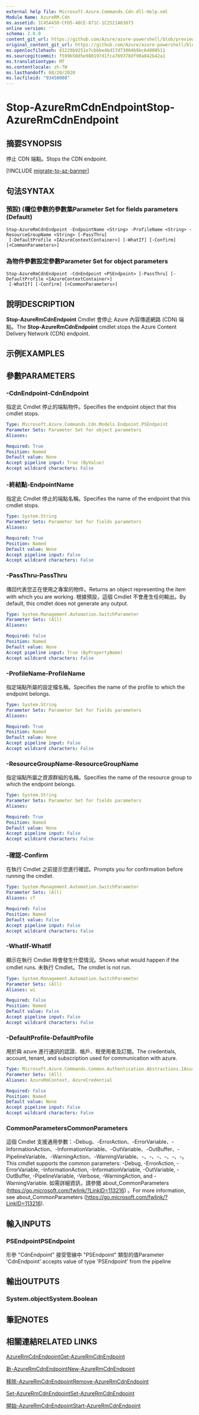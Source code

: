 ```yaml
---
external help file: Microsoft.Azure.Commands.Cdn.dll-Help.xml
Module Name: AzureRM.Cdn
ms.assetid: 1C45A450-CFD5-40CE-871C-1C2521A03073
online version: ''
schema: 2.0.0
content_git_url: https://github.com/Azure/azure-powershell/blob/preview/src/ResourceManager/Cdn/Commands.Cdn/help/Stop-AzureRmCdnEndpoint.md
original_content_git_url: https://github.com/Azure/azure-powershell/blob/preview/src/ResourceManager/Cdn/Commands.Cdn/help/Stop-AzureRmCdnEndpoint.md
ms.openlocfilehash: 83229b9251e7cbbbe4bd17d73004b9bc64800511
ms.sourcegitcommit: f599b50d5e980197d1fca769378df90a842b42a1
ms.translationtype: MT
ms.contentlocale: zh-TW
ms.lasthandoff: 08/20/2020
ms.locfileid: "93450008"
---
```

# <span data-ttu-id="36719-101">Stop-AzureRmCdnEndpoint</span><span class="sxs-lookup"><span data-stu-id="36719-101">Stop-AzureRmCdnEndpoint</span></span>

## <span data-ttu-id="36719-102">摘要</span><span class="sxs-lookup"><span data-stu-id="36719-102">SYNOPSIS</span></span>
<span data-ttu-id="36719-103">停止 CDN 端點。</span><span class="sxs-lookup"><span data-stu-id="36719-103">Stops the CDN endpoint.</span></span>

[!INCLUDE [migrate-to-az-banner](../../includes/migrate-to-az-banner.md)]

## <span data-ttu-id="36719-104">句法</span><span class="sxs-lookup"><span data-stu-id="36719-104">SYNTAX</span></span>

### <span data-ttu-id="36719-105">預設)  (欄位參數的參數集</span><span class="sxs-lookup"><span data-stu-id="36719-105">Parameter Set for fields parameters (Default)</span></span>
```
Stop-AzureRmCdnEndpoint -EndpointName <String> -ProfileName <String> -ResourceGroupName <String> [-PassThru]
 [-DefaultProfile <IAzureContextContainer>] [-WhatIf] [-Confirm] [<CommonParameters>]
```

### <span data-ttu-id="36719-106">為物件參數設定參數</span><span class="sxs-lookup"><span data-stu-id="36719-106">Parameter Set for object parameters</span></span>
```
Stop-AzureRmCdnEndpoint -CdnEndpoint <PSEndpoint> [-PassThru] [-DefaultProfile <IAzureContextContainer>]
 [-WhatIf] [-Confirm] [<CommonParameters>]
```

## <span data-ttu-id="36719-107">說明</span><span class="sxs-lookup"><span data-stu-id="36719-107">DESCRIPTION</span></span>
<span data-ttu-id="36719-108">**Stop-AzureRmCdnEndpoint** Cmdlet 會停止 Azure 內容傳遞網路 (CDN) 端點。</span><span class="sxs-lookup"><span data-stu-id="36719-108">The **Stop-AzureRmCdnEndpoint** cmdlet stops the Azure Content Delivery Network (CDN) endpoint.</span></span>

## <span data-ttu-id="36719-109">示例</span><span class="sxs-lookup"><span data-stu-id="36719-109">EXAMPLES</span></span>

## <span data-ttu-id="36719-110">參數</span><span class="sxs-lookup"><span data-stu-id="36719-110">PARAMETERS</span></span>

### <span data-ttu-id="36719-111">-CdnEndpoint</span><span class="sxs-lookup"><span data-stu-id="36719-111">-CdnEndpoint</span></span>
<span data-ttu-id="36719-112">指定此 Cmdlet 停止的端點物件。</span><span class="sxs-lookup"><span data-stu-id="36719-112">Specifies the endpoint object that this cmdlet stops.</span></span>

```yaml
Type: Microsoft.Azure.Commands.Cdn.Models.Endpoint.PSEndpoint
Parameter Sets: Parameter Set for object parameters
Aliases: 

Required: True
Position: Named
Default value: None
Accept pipeline input: True (ByValue)
Accept wildcard characters: False
```

### <span data-ttu-id="36719-113">-終結點</span><span class="sxs-lookup"><span data-stu-id="36719-113">-EndpointName</span></span>
<span data-ttu-id="36719-114">指定此 Cmdlet 停止的端點名稱。</span><span class="sxs-lookup"><span data-stu-id="36719-114">Specifies the name of the endpoint that this cmdlet stops.</span></span>

```yaml
Type: System.String
Parameter Sets: Parameter Set for fields parameters
Aliases: 

Required: True
Position: Named
Default value: None
Accept pipeline input: False
Accept wildcard characters: False
```

### <span data-ttu-id="36719-115">-PassThru</span><span class="sxs-lookup"><span data-stu-id="36719-115">-PassThru</span></span>
<span data-ttu-id="36719-116">傳回代表您正在使用之專案的物件。</span><span class="sxs-lookup"><span data-stu-id="36719-116">Returns an object representing the item with which you are working.</span></span>
<span data-ttu-id="36719-117">根據預設，這個 Cmdlet 不會產生任何輸出。</span><span class="sxs-lookup"><span data-stu-id="36719-117">By default, this cmdlet does not generate any output.</span></span>

```yaml
Type: System.Management.Automation.SwitchParameter
Parameter Sets: (All)
Aliases: 

Required: False
Position: Named
Default value: None
Accept pipeline input: True (ByPropertyName)
Accept wildcard characters: False
```

### <span data-ttu-id="36719-118">-ProfileName</span><span class="sxs-lookup"><span data-stu-id="36719-118">-ProfileName</span></span>
<span data-ttu-id="36719-119">指定端點所屬的設定檔名稱。</span><span class="sxs-lookup"><span data-stu-id="36719-119">Specifies the name of the profile to which the endpoint belongs.</span></span>

```yaml
Type: System.String
Parameter Sets: Parameter Set for fields parameters
Aliases: 

Required: True
Position: Named
Default value: None
Accept pipeline input: False
Accept wildcard characters: False
```

### <span data-ttu-id="36719-120">-ResourceGroupName</span><span class="sxs-lookup"><span data-stu-id="36719-120">-ResourceGroupName</span></span>
<span data-ttu-id="36719-121">指定端點所屬之資源群組的名稱。</span><span class="sxs-lookup"><span data-stu-id="36719-121">Specifies the name of the resource group to which the endpoint belongs.</span></span>

```yaml
Type: System.String
Parameter Sets: Parameter Set for fields parameters
Aliases: 

Required: True
Position: Named
Default value: None
Accept pipeline input: False
Accept wildcard characters: False
```

### <span data-ttu-id="36719-122">-確認</span><span class="sxs-lookup"><span data-stu-id="36719-122">-Confirm</span></span>
<span data-ttu-id="36719-123">在執行 Cmdlet 之前提示您進行確認。</span><span class="sxs-lookup"><span data-stu-id="36719-123">Prompts you for confirmation before running the cmdlet.</span></span>

```yaml
Type: System.Management.Automation.SwitchParameter
Parameter Sets: (All)
Aliases: cf

Required: False
Position: Named
Default value: False
Accept pipeline input: False
Accept wildcard characters: False
```

### <span data-ttu-id="36719-124">-WhatIf</span><span class="sxs-lookup"><span data-stu-id="36719-124">-WhatIf</span></span>
<span data-ttu-id="36719-125">顯示在執行 Cmdlet 時會發生什麼情況。</span><span class="sxs-lookup"><span data-stu-id="36719-125">Shows what would happen if the cmdlet runs.</span></span>
<span data-ttu-id="36719-126">未執行 Cmdlet。</span><span class="sxs-lookup"><span data-stu-id="36719-126">The cmdlet is not run.</span></span>

```yaml
Type: System.Management.Automation.SwitchParameter
Parameter Sets: (All)
Aliases: wi

Required: False
Position: Named
Default value: False
Accept pipeline input: False
Accept wildcard characters: False
```

### <span data-ttu-id="36719-127">-DefaultProfile</span><span class="sxs-lookup"><span data-stu-id="36719-127">-DefaultProfile</span></span>
<span data-ttu-id="36719-128">用於與 azure 進行通訊的認證、帳戶、租使用者及訂閱。</span><span class="sxs-lookup"><span data-stu-id="36719-128">The credentials, account, tenant, and subscription used for communication with azure.</span></span>

```yaml
Type: Microsoft.Azure.Commands.Common.Authentication.Abstractions.IAzureContextContainer
Parameter Sets: (All)
Aliases: AzureRmContext, AzureCredential

Required: False
Position: Named
Default value: None
Accept pipeline input: False
Accept wildcard characters: False
```

### <span data-ttu-id="36719-129">CommonParameters</span><span class="sxs-lookup"><span data-stu-id="36719-129">CommonParameters</span></span>
<span data-ttu-id="36719-130">這個 Cmdlet 支援通用參數：-Debug、-ErrorAction、-ErrorVariable、-InformationAction、-InformationVariable、-OutVariable、-OutBuffer、-PipelineVariable、-WarningAction、-WarningVariable、-、-、-、-、-、-。</span><span class="sxs-lookup"><span data-stu-id="36719-130">This cmdlet supports the common parameters: -Debug, -ErrorAction, -ErrorVariable, -InformationAction, -InformationVariable, -OutVariable, -OutBuffer, -PipelineVariable, -Verbose, -WarningAction, and -WarningVariable.</span></span> <span data-ttu-id="36719-131">如需詳細資訊，請參閱 about_CommonParameters (https://go.microsoft.com/fwlink/?LinkID=113216) 。</span><span class="sxs-lookup"><span data-stu-id="36719-131">For more information, see about_CommonParameters (https://go.microsoft.com/fwlink/?LinkID=113216).</span></span>

## <span data-ttu-id="36719-132">輸入</span><span class="sxs-lookup"><span data-stu-id="36719-132">INPUTS</span></span>

### <span data-ttu-id="36719-133">PSEndpoint</span><span class="sxs-lookup"><span data-stu-id="36719-133">PSEndpoint</span></span>
<span data-ttu-id="36719-134">形參 "CdnEndpoint" 接受管線中 "PSEndpoint" 類型的值</span><span class="sxs-lookup"><span data-stu-id="36719-134">Parameter 'CdnEndpoint' accepts value of type 'PSEndpoint' from the pipeline</span></span>

## <span data-ttu-id="36719-135">輸出</span><span class="sxs-lookup"><span data-stu-id="36719-135">OUTPUTS</span></span>

### <span data-ttu-id="36719-136">System.object</span><span class="sxs-lookup"><span data-stu-id="36719-136">System.Boolean</span></span>

## <span data-ttu-id="36719-137">筆記</span><span class="sxs-lookup"><span data-stu-id="36719-137">NOTES</span></span>

## <span data-ttu-id="36719-138">相關連結</span><span class="sxs-lookup"><span data-stu-id="36719-138">RELATED LINKS</span></span>

[<span data-ttu-id="36719-139">AzureRmCdnEndpoint</span><span class="sxs-lookup"><span data-stu-id="36719-139">Get-AzureRmCdnEndpoint</span></span>](./Get-AzureRmCdnEndpoint.md)

[<span data-ttu-id="36719-140">新-AzureRmCdnEndpoint</span><span class="sxs-lookup"><span data-stu-id="36719-140">New-AzureRmCdnEndpoint</span></span>](./New-AzureRmCdnEndpoint.md)

[<span data-ttu-id="36719-141">移除-AzureRmCdnEndpoint</span><span class="sxs-lookup"><span data-stu-id="36719-141">Remove-AzureRmCdnEndpoint</span></span>](./Remove-AzureRmCdnEndpoint.md)

[<span data-ttu-id="36719-142">Set-AzureRmCdnEndpoint</span><span class="sxs-lookup"><span data-stu-id="36719-142">Set-AzureRmCdnEndpoint</span></span>](./Set-AzureRmCdnEndpoint.md)

[<span data-ttu-id="36719-143">開始-AzureRmCdnEndpoint</span><span class="sxs-lookup"><span data-stu-id="36719-143">Start-AzureRmCdnEndpoint</span></span>](./Start-AzureRmCdnEndpoint.md)


